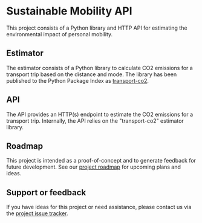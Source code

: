 # Sustainable Mobility API

This project consists of a Python library and HTTP API for estimating the environmental impact of personal mobility.

## Estimator

The estimator consists of a Python library to calculate CO2 emissions for a transport trip based on the distance and mode. The library has been published to the Python Package Index as [transport-co2](https://pypi.org/project/transport-co2/).

## API

The API provides an HTTP(s) endpoint to estimate the CO2 emissions for a transport trip. Internally, the API relies on the "transport-co2" estimator library.

## Roadmap

This project is intended as a proof-of-concept and to generate feedback for future development. See our [project roadmap](https://github.com/maasglobal/sustainable-mobility-api/milestones) for upcoming plans and ideas.

## Support or feedback

If you have ideas for this project or need assistance, please contact us via the [project issue tracker](https://github.com/maasglobal/sustainable-mobility-api/issues).
